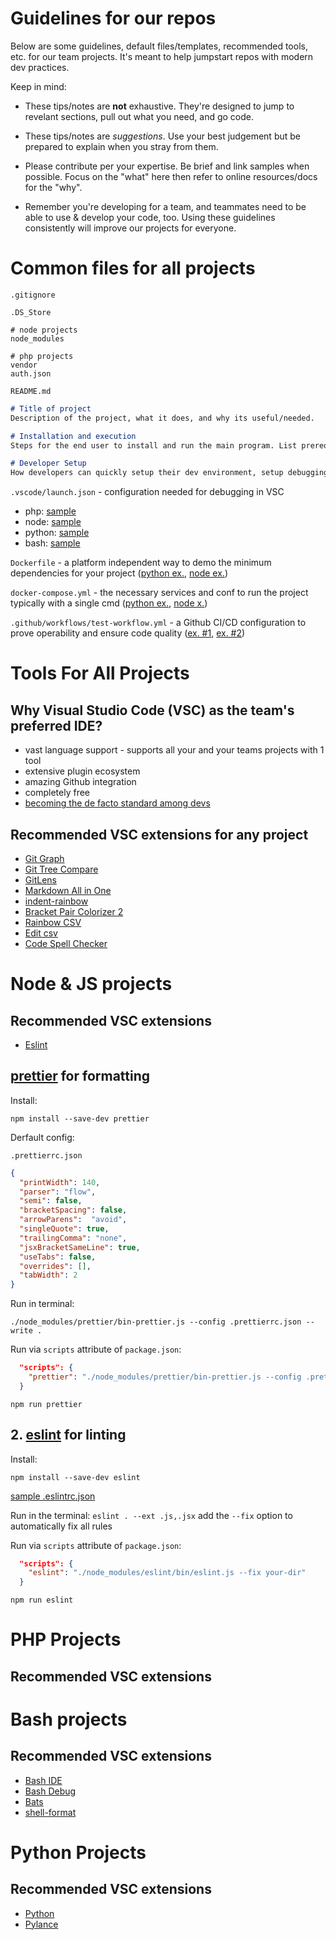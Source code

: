 # Guidelines for our repos
Below are some guidelines, default files/templates, recommended tools, etc. for our team projects.
It's meant to help jumpstart repos with modern dev practices.

Keep in mind:

- These tips/notes are **not** exhaustive. They're designed to jump to revelant sections, pull out what you need, and go code.

- These tips/notes are *suggestions*. Use your best judgement but be prepared to explain when you stray from them.

- Please contribute per your expertise. Be brief and link samples when possible. Focus on the "what" here then refer to online resources/docs for the "why".

- Remember you're developing for a team, and teammates need to be able to use & develop your code, too. Using these guidelines consistently will improve our projects for everyone.

# Common files for all projects

`.gitignore`
```
.DS_Store

# node projects
node_modules

# php projects
vendor
auth.json
```

`README.md`
```markdown
# Title of project
Description of the project, what it does, and why its useful/needed.

# Installation and execution
Steps for the end user to install and run the main program. List prerequisites and any assumptions.

# Developer Setup
How developers can quickly setup their dev environment, setup debugging, run tests, etc.
```

`.vscode/launch.json` - configuration needed for debugging in VSC
- php: [sample](https://github.dev/PMET-public/magento-cloud/blob/pmet-2.4.3-ref/.vscode/launch.json)
- node: [sample](https://github.dev/PMET-public/magento-cloud-manager/blob/master/.vscode/launch.json)
- python: [sample](https://github.dev/marketolive/verticals/blob/master/.vscode/launch.json)
- bash: [sample](https://github.dev/PMET-public/mdm/blob/develop/.vscode/launch.json)

`Dockerfile` - a platform independent way to demo the minimum dependencies for your project ([python ex.](https://github.dev/marketolive/verticals/blob/master/Dockerfile), [node ex.](https://github.dev/PMET-public/storystore-pwa/blob/master/Dockerfile))

`docker-compose.yml` - the necessary services and conf to run the project typically with a single cmd ([python ex.](https://github.dev/marketolive/verticals/blob/master/docker-compose.yml), [node x.](https://github.dev/PMET-public/storystore-pwa/blob/master/docker-compose.test.yml))

`.github/workflows/test-workflow.yml` - a Github CI/CD configuration to prove operability and ensure code quality ([ex. #1](https://github.dev/PMET-public/action-tmate/blob/master/.github/workflows/ci-test.yml), [ex. #2](https://github.dev/PMET-public/storystore-pwa/blob/master/.github/workflows/docker-publish.yml))

# Tools For All Projects

## Why Visual Studio Code (VSC) as the team's preferred IDE?
* vast language support - supports all your and your teams projects with 1 tool
* extensive plugin ecosystem
* amazing Github integration
* completely free
* [becoming the de facto standard among devs](https://insights.stackoverflow.com/survey/2021#section-most-popular-technologies-integrated-development-environment)


## Recommended VSC extensions for any project
- [Git Graph](https://marketplace.visualstudio.com/items?itemName=mhutchie.git-graph)
- [Git Tree Compare](https://marketplace.visualstudio.com/items?itemName=letmaik.git-tree-compare)
- [GitLens](https://marketplace.visualstudio.com/items?itemName=eamodio.gitlens)
- [Markdown All in One](https://marketplace.visualstudio.com/items?itemName=yzhang.markdown-all-in-one)
- [indent-rainbow](https://marketplace.visualstudio.com/items?itemName=oderwat.indent-rainbow)
- [Bracket Pair Colorizer 2](https://marketplace.visualstudio.com/items?itemName=CoenraadS.bracket-pair-colorizer-2)
- [Rainbow CSV](https://marketplace.visualstudio.com/items?itemName=mechatroner.rainbow-csv)
- [Edit csv](https://marketplace.visualstudio.com/items?itemName=janisdd.vscode-edit-csv)
- [Code Spell Checker](https://marketplace.visualstudio.com/items?itemName=streetsidesoftware.code-spell-checker)

# Node & JS projects

## Recommended VSC extensions

- [Eslint](https://marketplace.visualstudio.com/items?itemName=dbaeumer.vscode-eslint)
## [prettier](https://prettier.io/docs/en/) for formatting

Install:

`npm install --save-dev prettier`

Derfault config:

`.prettierrc.json`
```json
{
  "printWidth": 140,
  "parser": "flow",
  "semi": false,
  "bracketSpacing": false,
  "arrowParens":  "avoid",
  "singleQuote": true,
  "trailingComma": "none",
  "jsxBracketSameLine": true,
  "useTabs": false,
  "overrides": [],
  "tabWidth": 2
}
```

Run in terminal:

`./node_modules/prettier/bin-prettier.js --config .prettierrc.json --write .`

Run via `scripts` attribute of `package.json`:
```json
  "scripts": {
    "prettier": "./node_modules/prettier/bin-prettier.js --config .prettierrc.json --write ."
  }
```

`npm run prettier`

## 2. [eslint](https://eslint.org/docs/user-guide/getting-started) for linting

Install:

`npm install --save-dev eslint`


[sample .eslintrc.json](https://github.com/PMET-public/magento-cloud-extension/blob/master/.eslintrc.json)

Run in the terminal:
`eslint . --ext .js,.jsx` add the `--fix` option to automatically fix all rules

Run via `scripts` attribute of `package.json`:
```json
  "scripts": {
    "eslint": "./node_modules/eslint/bin/eslint.js --fix your-dir"
  }
```

`npm run eslint`

# PHP Projects
## Recommended VSC extensions
# Bash projects
## Recommended VSC extensions

- [Bash IDE](https://marketplace.visualstudio.com/items?itemName=mads-hartmann.bash-ide-vscode)
- [Bash Debug](https://marketplace.visualstudio.com/items?itemName=rogalmic.bash-debug)
- [Bats](https://marketplace.visualstudio.com/items?itemName=jetmartin.bats)
- [shell-format](https://marketplace.visualstudio.com/items?itemName=foxundermoon.shell-format)

# Python Projects
## Recommended VSC extensions
- [Python](https://marketplace.visualstudio.com/items?itemName=ms-python.python)
- [Pylance](https://marketplace.visualstudio.com/items?itemName=ms-python.vscode-pylance)
